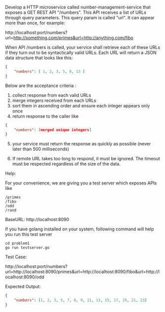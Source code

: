 Develop a HTTP microservice called number-management-service that exposes a GET REST API "/numbers". This API receives a list of URLs through query parameters. This query param is called "url". It can appear more than once, for example:

http://localhost:port/numbers?url=http://something.com/primes&url=http://anything.com/fibo

When API /numbers is called, your service shall retrieve each of these URLs if they turn out to be syntactically valid URLs. Each URL will return a JSON data structure that looks like this:

```json
{ 
    "numbers": [ 1, 2, 3, 5, 8, 13 ] 
}
```

Below are the acceptance criteria :
1. collect response from each valid URLs
2. merge integers received from each URLs
3. sort them in ascending order and ensure each integer appears only once
4. return response to the caller like

```json
{
    "numbers": [merged unique integers]
}
```

5. your service must return the response as quickly as possible (never later than 500 milliseconds)

6. If remote URL takes too long to respond, it must be ignored. The timeout must be respected regardless of the size of the data.

Help:

For your convenience, we are giving you a test server which exposes APIs like

```
/primes
/fibo
/odd
/rand
```

BaseURL: http://localhost:8090

If you have golang installed on your system, following command will help you run this test server

```
cd problem1
go run testserver.go
```

Test Case:

http://localhost:port/numbers?url=http://localhost:8090/primes&url=http://localhost:8090/fibo&url=http://localhost:8090/odd

Expected Output:

```json
{
    "numbers": [1, 2, 3, 5, 7, 8, 9, 11, 13, 15, 17, 19, 21, 23]
}
```

